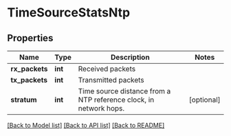 # TimeSourceStatsNtp

## Properties
Name | Type | Description | Notes
------------ | ------------- | ------------- | -------------
**rx_packets** | **int** | Received packets | 
**tx_packets** | **int** | Transmitted packets | 
**stratum** | **int** | Time source distance from a NTP reference clock, in network hops.  | [optional] 

[[Back to Model list]](../README.md#documentation-for-models) [[Back to API list]](../README.md#documentation-for-api-endpoints) [[Back to README]](../README.md)



